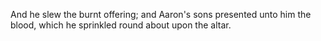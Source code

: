 And he slew the burnt offering; and Aaron's sons presented unto him the blood, which he sprinkled round about upon the altar.
